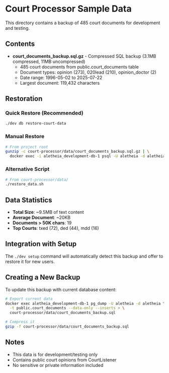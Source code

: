 # Court Processor Sample Data

This directory contains a backup of 485 court documents for development and testing.

## Contents

- **court_documents_backup.sql.gz** - Compressed SQL backup (3.1MB compressed, 11MB uncompressed)
  - 485 court documents from public.court_documents table
  - Document types: opinion (273), 020lead (210), opinion_doctor (2)
  - Date range: 1996-05-02 to 2025-07-22
  - Largest document: 119,432 characters

## Restoration

### Quick Restore (Recommended)
```bash
./dev db restore-court-data
```

### Manual Restore
```bash
# From project root
gunzip -c court-processor/data/court_documents_backup.sql.gz | \
  docker exec -i aletheia_development-db-1 psql -U aletheia -d aletheia
```

### Alternative Script
```bash
# From court-processor/data/
./restore_data.sh
```

## Data Statistics

- **Total Size**: ~9.5MB of text content
- **Average Document**: ~20KB
- **Documents > 50K chars**: 19
- **Top Courts**: txed (72), ded (44), mdd (16)

## Integration with Setup

The `./dev setup` command will automatically detect this backup and offer to restore it for new users.

## Creating a New Backup

To update this backup with current database content:

```bash
# Export current data
docker exec aletheia_development-db-1 pg_dump -U aletheia -d aletheia \
  -t public.court_documents --data-only --inserts > \
  court-processor/data/court_documents_backup.sql

# Compress it
gzip -f court-processor/data/court_documents_backup.sql
```

## Notes

- This data is for development/testing only
- Contains public court opinions from CourtListener
- No sensitive or private information included